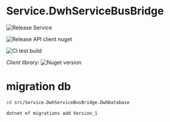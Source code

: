 # Service.DwhServiceBusBridge

![Release Service](https://github.com/MyJetWallet/Service.DwhServiceBusBridge/workflows/Release%20Service/badge.svg)

![Release API client nuget](https://github.com/MyJetWallet/Service.DwhServiceBusBridge/workflows/Release%20API%20client%20nuget/badge.svg)

![CI test build](https://github.com/MyJetWallet/Service.DwhServiceBusBridge/workflows/CI%20test%20build/badge.svg)

*Client library:* ![Nuget version](https://img.shields.io/nuget/v/MyJetWallet.Service.DwhServiceBusBridge.Client?label=MyJetWallet.Service.DwhServiceBusBridge.Client&style=social)


# migration db

```bash
cd src/Service.DwhServiceBusBridge.DwhDatabase

dotnet ef migrations add Version_1
```

